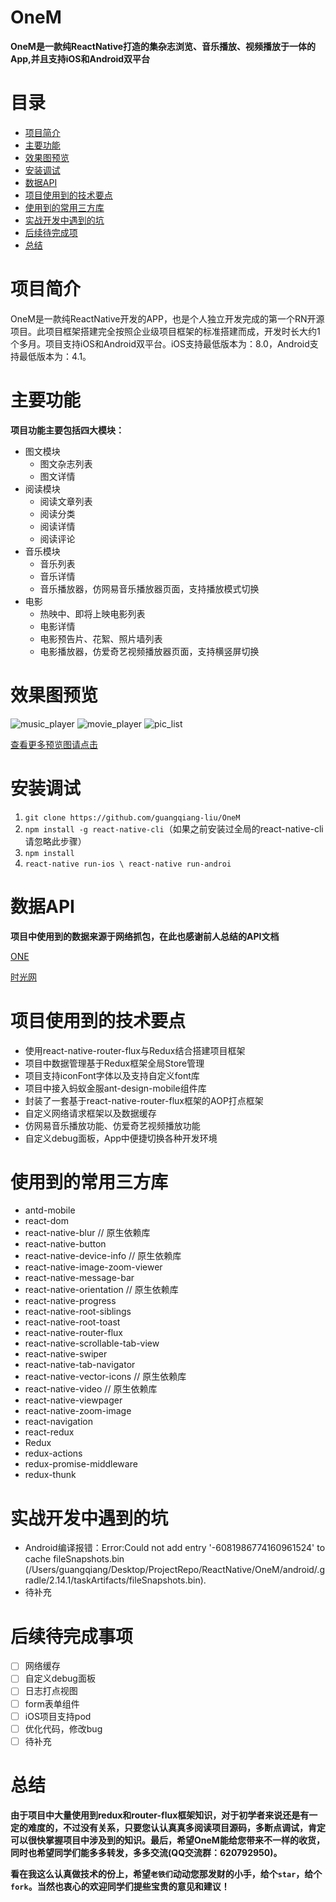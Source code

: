 # OneM
**OneM是一款纯ReactNative打造的集杂志浏览、音乐播放、视频播放于一体的App,并且支持iOS和Android双平台**

# 目录
* [项目简介](#项目简介)
* [主要功能](#功能与特性)
* [效果图预览](#效果图预览)
* [安装调试](#安装调试)
* [数据API](#数据API)
* [项目使用到的技术要点](#项目使用到的技术要点)
* [使用到的常用三方库](#使用到的常用三方库)
* [实战开发中遇到的坑](实战开发中遇到的坑)
* [后续待完成项](#后续待完成项)
* [总结](#总结)

# 项目简介
OneM是一款纯ReactNative开发的APP，也是个人独立开发完成的第一个RN开源项目。此项目框架搭建完全按照企业级项目框架的标准搭建而成，开发时长大约1个多月。项目支持iOS和Android双平台。iOS支持最低版本为：8.0，Android支持最低版本为：4.1。

# 主要功能
**项目功能主要包括四大模块：**

* 图文模块
	* 图文杂志列表
	* 图文详情
* 阅读模块
	* 阅读文章列表
	* 阅读分类
	* 阅读详情
	* 阅读评论
* 音乐模块
	* 音乐列表
	* 音乐详情
	* 音乐播放器，仿网易音乐播放器页面，支持播放模式切换
* 电影
	* 热映中、即将上映电影列表
	* 电影详情
	* 电影预告片、花絮、照片墙列表
	* 电影播放器，仿爱奇艺视频播放器页面，支持横竖屏切换

# 效果图预览
![music_player](http://ovyjkveav.bkt.clouddn.com/17-10-20/10179473.jpg)
![movie_player](http://ovyjkveav.bkt.clouddn.com/17-10-20/36696887.jpg)
![pic_list](http://ovyjkveav.bkt.clouddn.com/17-10-20/36205040.jpg)

[查看更多预览图请点击](https://github.com/guangqiang-liu/OneM-preview)

# 安装调试
1. `git clone https://github.com/guangqiang-liu/OneM`
2. `npm install -g react-native-cli`（如果之前安装过全局的react-native-cli请忽略此步骤）
3. `npm install`
4. `react-native run-ios \ react-native run-androi`

# 数据API
**项目中使用到的数据来源于网络抓包，在此也感谢前人总结的API文档**

[ONE](https://github.com/jokermonn/-Api/blob/master/ONEv3.5.0~.md)

[时光网](https://github.com/jokermonn/-Api/blob/master/Time.md)

# 项目使用到的技术要点
* 使用react-native-router-flux与Redux结合搭建项目框架
* 项目中数据管理基于Redux框架全局Store管理
* 项目支持iconFont字体以及支持自定义font库
* 项目中接入蚂蚁金服ant-design-mobile组件库
* 封装了一套基于react-native-router-flux框架的AOP打点框架
* 自定义网络请求框架以及数据缓存
* 仿网易音乐播放功能、仿爱奇艺视频播放功能
* 自定义debug面板，App中便捷切换各种开发环境

# 使用到的常用三方库
* antd-mobile
* react-dom
* react-native-blur // 原生依赖库
* react-native-button
* react-native-device-info // 原生依赖库
* react-native-image-zoom-viewer
* react-native-message-bar
* react-native-orientation // 原生依赖库
* react-native-progress
* react-native-root-siblings
* react-native-root-toast
* react-native-router-flux
* react-native-scrollable-tab-view
* react-native-swiper
* react-native-tab-navigator
* react-native-vector-icons  // 原生依赖库
* react-native-video // 原生依赖库
* react-native-viewpager
* react-native-zoom-image
* react-navigation
* react-redux
* Redux
* redux-actions
* redux-promise-middleware
* redux-thunk

# 实战开发中遇到的坑
* Android编译报错：Error:Could not add entry '-6081986774160961524' to cache fileSnapshots.bin (/Users/guangqiang/Desktop/ProjectRepo/ReactNative/OneM/android/.gradle/2.14.1/taskArtifacts/fileSnapshots.bin).
* 待补充

# 后续待完成事项
- [ ] 网络缓存
- [ ] 自定义debug面板
- [ ] 日志打点视图
- [ ] form表单组件
- [ ] iOS项目支持pod
- [ ] 优化代码，修改bug
- [ ] 待补充

# 总结
**由于项目中大量使用到redux和router-flux框架知识，对于初学者来说还是有一定的难度的，不过没有关系，只要您认认真真多阅读项目源码，多断点调试，肯定可以很快掌握项目中涉及到的知识。最后，希望OneM能给您带来不一样的收货，同时也希望同学们能多多转发，多多交流(QQ交流群：620792950)。**

**看在我这么认真做技术的份上，希望`老铁们`动动您那发财的小手，给个`star`，给个`fork`。当然也衷心的欢迎同学们提些宝贵的意见和建议！**